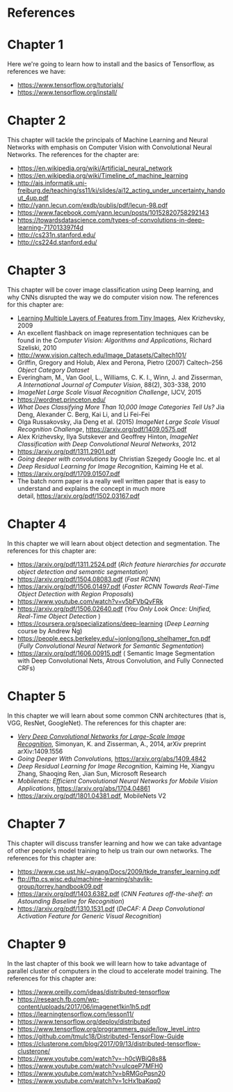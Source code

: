 # References

# Chapter 1

Here we're going to learn how to install and the basics of Tensorflow, as references we have:

*   <https://www.tensorflow.org/tutorials/>
*   <https://www.tensorflow.org/install/>

# Chapter 2

This chapter will tackle the principals of Machine Learning and Neural Networks with emphasis on Computer Vision with Convolutional Neural Networks. The references for the chapter are:

*   <https://en.wikipedia.org/wiki/Artificial_neural_network>
*   <https://en.wikipedia.org/wiki/Timeline_of_machine_learning>
*   <http://ais.informatik.uni-freiburg.de/teaching/ss11/ki/slides/ai12_acting_under_uncertainty_handout_4up.pdf>
*   <http://yann.lecun.com/exdb/publis/pdf/lecun-98.pdf>
*   <https://www.facebook.com/yann.lecun/posts/10152820758292143>
*   <https://towardsdatascience.com/types-of-convolutions-in-deep-learning-717013397f4d>
*   <http://cs231n.stanford.edu/>
*   <http://cs224d.stanford.edu/>

# Chapter 3

This chapter will be cover image classification using Deep learning, and why CNNs disrupted the way we do computer vision now. The references for this chapter are:

*   [Learning Multiple Layers of Features from Tiny Images](https://www.cs.toronto.edu/~kriz/learning-features-2009-TR.pdf), Alex Krizhevsky, 2009
*   An excellent flashback on image representation techniques can be found in the *Computer Vision: Algorithms and Applications*, Richard Szeliski, 2010
*   <http://www.vision.caltech.edu/Image_Datasets/Caltech101/>
*   Griffin, Gregory and Holub, Alex and Perona, Pietro (2007) Caltech–256 *Object Category Dataset*
*   Everingham, M., Van Gool, L., Williams, C. K. I., Winn, J. and Zisserman, *A International Journal of Computer Vision*, 88(2), 303-338, 2010
*   *ImageNet Large Scale Visual Recognition Challenge*, IJCV, 2015
*   <https://wordnet.princeton.edu/>
*   *What Does Classifying More Than 10,000 Image Categories Tell Us?* Jia Deng, Alexander C. Berg, Kai Li, and Li Fei-Fei
*   Olga Russakovsky, Jia Deng et al. (2015) *ImageNet Large Scale Visual Recognition Challenge*, <https://arxiv.org/pdf/1409.0575.pdf>
*   Alex Krizhevsky, Ilya Sutskever and Geoffrey Hinton, *ImageNet Classification with Deep Convolutional Neural Networks*, 2012
*   <https://arxiv.org/pdf/1311.2901.pdf>
*   *Going deeper with convolutions* by Christian Szegedy Google Inc. et al
*   *Deep Residual Learning for Image Recognition*, Kaiming He et al.
*   <https://arxiv.org/pdf/1709.01507.pdf>
*   The batch norm paper is a really well written paper that is easy to understand and explains the concept in much more detail, <https://arxiv.org/pdf/1502.03167.pdf>

# Chapter 4

In this chapter we will learn about object detection and segmentation. The references for this chapter are: 

*   <https://arxiv.org/pdf/1311.2524.pdf> (*Rich feature hierarchies for accurate object detection and semantic segmentation*)
*   <https://arxiv.org/pdf/1504.08083.pdf> (*Fast RCNN*)
*   <https://arxiv.org/pdf/1506.01497.pdf> (*Faster RCNN Towards Real-Time Object Detection with Region Proposals*)
*   <https://www.youtube.com/watch?v=v5bFVbQvFRk>
*   <https://arxiv.org/pdf/1506.02640.pdf> (*You Only Look Once: Unified, Real-Time Object Detection* )
*   <https://coursera.org/specializations/deep-learning> (*Deep Learning* course by Andrew Ng)
*   <https://people.eecs.berkeley.edu/~jonlong/long_shelhamer_fcn.pdf> (*Fully Convolutional Neural Network for Semantic Segmentation*)
*   <https://arxiv.org/pdf/1606.00915.pdf> ( Semantic Image Segmentation with Deep Convolutional Nets, Atrous Convolution, and Fully Connected CRFs)

# Chapter 5

In this chapter we will learn about some common CNN architectures (that is, VGG, ResNet, GoogleNet). The references for this chapter are: 

*   [*Very Deep Convolutional Networks for Large-Scale Image Recognition*](https://arxiv.org/abs/1409.1556), Simonyan, K. and Zisserman, A., 2014, arXiv preprint arXiv:1409.1556
*   *Going Deeper With Convolutions,* <https://arxiv.org/abs/1409.4842>
*   *Deep Residual Learning for Image Recognition*, Kaiming He, Xiangyu Zhang, Shaoqing Ren, Jian Sun, Microsoft Research
*   *Mobilenets: Efficient Convolutional Neural Networks for Mobile Vision Applications*, <https://arxiv.org/abs/1704.04861>
*   <https://arxiv.org/pdf/1801.04381.pdf>, MobileNets V2

# Chapter 7

This chapter will discuss transfer learning and how we can take advantage of other people's model training to help us train our own networks. The references for this chapter are:

*   <https://www.cse.ust.hk/~qyang/Docs/2009/tkde_transfer_learning.pdf>
*   <ftp://ftp.cs.wisc.edu/machine-learning/shavlik-group/torrey.handbook09.pdf>
*   <https://arxiv.org/pdf/1403.6382.pdf> (*CNN Features off-the-shelf: an Astounding Baseline for Recognition*)
*   <https://arxiv.org/pdf/1310.1531.pdf> (*DeCAF: A Deep Convolutional Activation Feature for Generic Visual Recognition*)

# Chapter 9

In the last chapter of this book we will learn how to take advantage of parallel cluster of computers in the cloud to accelerate model training. The references for this chapter are:

*   <https://www.oreilly.com/ideas/distributed-tensorflow>
*   <https://research.fb.com/wp-content/uploads/2017/06/imagenet1kin1h5.pdf>
*   <https://learningtensorflow.com/lesson11/>
*   <https://www.tensorflow.org/deploy/distributed>
*   <https://www.tensorflow.org/programmers_guide/low_level_intro>
*   <https://github.com/tmulc18/Distributed-TensorFlow-Guide>
*   <https://clusterone.com/blog/2017/09/13/distributed-tensorflow-clusterone/>
*   <https://www.youtube.com/watch?v=-h0cWBiQ8s8&>
*   <https://www.youtube.com/watch?v=uIcqeP7MFH0>
*   <https://www.youtube.com/watch?v=bRMGoPqsn20>
*   <https://www.youtube.com/watch?v=1cHx1baKqq0>